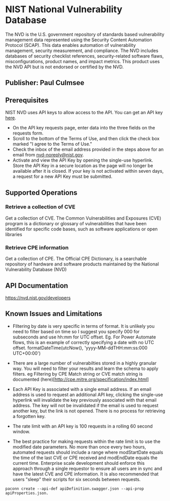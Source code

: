 # NIST National Vulnerability Database
The NVD is the U.S. government repository of standards based vulnerability management data represented using the Security Content Automation Protocol (SCAP). This data enables automation of vulnerability management, security measurement, and compliance. The NVD includes databases of security checklist references, security-related software flaws, misconfigurations, product names, and impact metrics. This product uses the NVD API but is not endorsed or certified by the NVD.


## Publisher: Paul Culmsee

## Prerequisites
NIST NVD uses API keys to allow access to the API. You can get an API key [here](https://nvd.nist.gov/developers/request-an-api-key).
* On the API key requests page, enter data into the three fields on the requests form. 
* Scroll to the bottom of the Terms of Use, and then click the check box marked "I agree to the Terms of Use."
* Check the inbox of the email address provided in the steps above for an email from nvd-noreply@nist.gov.
* Activate and view the API Key by opening the single-use hyperlink. Store the API Key in a secure location as the page will no longer be available after it is closed. If your key is not activated within seven days, a request for a new API Key must be submitted.

## Supported Operations

### Retrieve a collection of CVE
Get a collection of CVE. The Common Vulnerabilities and Exposures (CVE) program is a dictionary or glossary of vulnerabilities that have been identified for specific code bases, such as software applications or open libraries 

### Retrieve CPE information
Get a collection of CPE. The Official CPE Dictionary, is a searchable repository of hardware and software products maintained by the National Vulnerability Database (NVD)

## API Documentation
https://nvd.nist.gov/developers

## Known Issues and Limitations
* FIltering by date is very specific in terms of format.  It is unlikely you need to filter based on time so I suggest you specify 000 for subseconds and use hh:mm for UTC offset. Eg. For Power Automate flows, this is an example of correctly specifying a date with no UTC offset. formatDateTime(utcNow(), 'yyyy-MM-ddTHH:mm:ss:000 UTC+00:00')

* There are a large number of vulnerabilties stored in a highly granular way. You will need to filter your results and learn the schema to apply filters. eg Filtering by CPE Match string or CVE match string is documented (here)[http://cpe.mitre.org/specification/index.html]

* Each API Key is associated with a single email address. If an email address is used to request an additional API key, clicking the single-use hyperlink will invalidate the key previously associated with that email address. The key will not be invalidated if the email is used to request another key, but the link is not opened. There is no process for retrieving a forgotten key.

* The rate limit with an API key is 100 requests in a rolling 60 second window.

* The best practice for making requests within the rate limit is to use the modified date parameters. No more than once every two hours, automated requests should include a range where modStartDate equals the time of the last CVE or CPE received and modEndDate equals the current time. Enterprise scale development should enforce this approach through a single requestor to ensure all users are in sync and have the latest CVE and CPE information. It is also recommended that users "sleep" their scripts for six seconds between requests.

```
paconn create --api-def apiDefinition.swagger.json --api-prop apiProperties.json.
```
